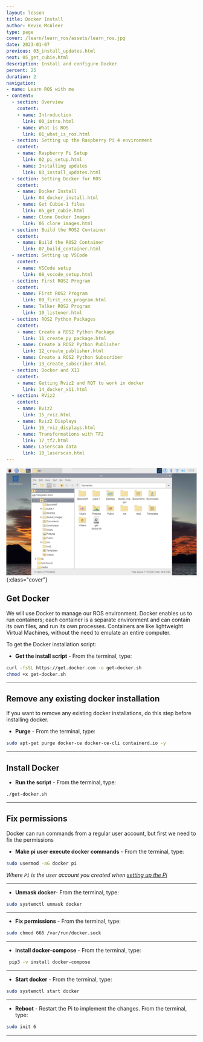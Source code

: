 ```yaml
---
layout: lesson
title: Docker Install
author: Kevin McAleer
type: page
cover: /learn/learn_ros/assets/learn_ros.jpg
date: 2023-01-07
previous: 03_install_updates.html
next: 05_get_cubie.html
description: Install and configure Docker
percent: 25
duration: 2
navigation:
- name: Learn ROS with me
- content:
  - section: Overview
    content:
    - name: Introduction
      link: 00_intro.html
    - name: What is ROS
      link: 01_what_is_ros.html
  - section: Setting up the Raspberry Pi 4 environment
    content:
    - name: Raspberry Pi Setup
      link: 02_pi_setup.html
    - name: Installing updates
      link: 03_install_updates.html
  - section: Setting Docker for ROS
    content:
    - name: Docker Install
      link: 04_docker_install.html
    - name: Get Cubie-1 files
      link: 05_get_cubie.html
    - name: Clone Docker Images
      link: 06_clone_images.html
  - section: Build the ROS2 Container
    content:
    - name: Build the ROS2 Container
      link: 07_build_container.html
  - section: Setting up VSCode
    content:
    - name: VSCode setup
      link: 08_vscode_setup.html
  - section: First ROS2 Program
    content:
    - name: First ROS2 Program
      link: 09_first_ros_program.html
    - name: Talker ROS2 Program
      link: 10_listener.html
  - section: ROS2 Python Packages
    content:
    - name: Create a ROS2 Python Package
      link: 11_create_py_package.html
    - name: Create a ROS2 Python Publisher
      link: 12_create_publisher.html
    - name: Create a ROS2 Python Subscriber
      link: 13_create_subscriber.html
  - section: Docker and X11
    content:
    - name: Getting Rviz2 and RQT to work in docker
      link: 14_docker_x11.html
  - section: RViz2
    content:
    - name: Rviz2
      link: 15_rviz.html
    - name: Rviz2 Displays
      link: 16_rviz_displays.html
    - name: Transformations with TF2
      link: 17_tf2.html
    - name: Laserscan data
      link: 18_laserscan.html
---
```



![Screenshot of the imager tool](assets/rpi_desktop.jpg){:class="cover"}

## Get Docker

We will use Docker to manage our ROS environment. Docker enables us to run containers; each container is a separate environment and can contain its own files, and run its own processes. Containers are like lightweight Virtual Machines, without the need to emulate an entire computer.

To get the Docker installation script:

* **Get the install script** - From the terminal, type:

```bash
curl -fsSL https://get.docker.com -o get-docker.sh
chmod +x get-docker.sh 
```

---

## Remove any existing docker installation

If you want to remove any existing docker installations, do this step before installing docker.

* **Purge** - From the terminal, type:

```bash
sudo apt-get purge docker-ce docker-ce-cli containerd.io -y
```

---

## Install Docker

* **Run the script** - From the terminal, type:

```bash
./get-docker.sh
```

---

## Fix permissions

Docker can run commands from a regular user account, but first we need to fix the permissions

* **Make pi user execute docker commands** - From the terminal, type:

```bash
sudo usermod -aG docker pi
```

*Where `Pi` is the user account you created when [setting up the Pi](02_pi_setup#setup-the-sd-card-using-raspberry-pi-imager)*

---

* **Unmask docker**- From the terminal, type:

```bash
sudo systemctl unmask docker
```

---

* **Fix permissions** - From the terminal, type:

```bash
sudo chmod 666 /var/run/docker.sock
```

---

* **install docker-compose** - From the terminal, type:

```bash
 pip3 -v install docker-compose
```

---

* **Start docker** - From the terminal, type:

```bash
sudo systemctl start docker
```

---

* **Reboot** - Restart the Pi to implement the changes. From the terminal, type:

```bash
sudo init 6
```

---

